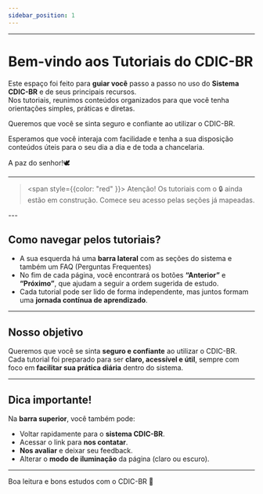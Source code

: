 ```yaml
---
sidebar_position: 1
---
```

---

# Bem-vindo aos Tutoriais do CDIC-BR

Este espaço foi feito para **guiar você** passo a passo no uso do **Sistema CDIC-BR** e de seus principais recursos.  
Nos tutoriais, reunimos conteúdos organizados para que você tenha orientações simples, práticas e diretas.  

Queremos que você se sinta seguro e confiante ao utilizar o CDIC-BR.  

Esperamos que você interaja com facilidade e tenha a sua disposição conteúdos úteis para o seu dia a dia e de toda a chancelaria.

A paz do senhor!🕊️

--- 
> <span style={{color: "red" }}> Atenção!
Os tutoriais com o 🔒 ainda estão em construção.
Comece seu acesso pelas seções já mapeadas.

</span>
---


## Como navegar pelos tutoriais?

- A sua esquerda há uma **barra lateral** com as seções do sistema e também um FAQ (Perguntas Frequentes)
- No fim de cada página, você encontrará os botões **“Anterior”** e **“Próximo”**, que ajudam a seguir a ordem sugerida de estudo.  
- Cada tutorial pode ser lido de forma independente, mas juntos formam uma **jornada contínua de aprendizado**.  

---

## Nosso objetivo

Queremos que você se sinta **seguro e confiante** ao utilizar o CDIC-BR.  
Cada tutorial foi preparado para ser **claro, acessível e útil**, sempre com foco em **facilitar sua prática diária** dentro do sistema.  

---

## Dica importante!  

Na **barra superior**, você também pode:  
- Voltar rapidamente para o **sistema CDIC-BR**.  
- Acessar o link para **nos contatar**.  
- **Nos avaliar** e deixar seu feedback.  
- Alterar o **modo de iluminação** da página (claro ou escuro).  

---

Boa leitura e bons estudos com o CDIC-BR 🚀